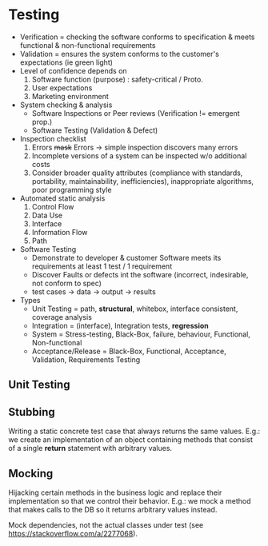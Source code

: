 # Testing

* Verification = checking the software conforms to specification & meets functional & non-functional requirements
* Validation = ensures the system conforms to the customer's expectations (ie green light)
* Level of confidence depends on
  1. Software function (purpose) : safety-critical / Proto.
  2. User expectations
  3. Marketing environment
* System checking & analysis
  * Software Inspections or Peer reviews (Verification != emergent prop.)
  * Software Testing (Validation & Defect)
* Inspection checklist
  1. Errors ~~mask~~ Errors -> simple inspection discovers many errors
  2. Incomplete versions of a system can be inspected w/o additional costs
  3. Consider broader quality attributes (compliance with standards, portability, maintainability, inefficiencies), inappropriate algorithms, poor programming style
* Automated static analysis
  1. Control Flow
  2. Data Use
  3. Interface
  4. Information Flow
  5. Path
* Software Testing
  * Demonstrate to developer & customer Software meets its requirements at least 1 test / 1 requirement
  * Discover Faults or defects int the software (incorrect, indesirable, not conform to spec)
  * test cases -> data -> output -> results
* Types
  * Unit Testing = path, **structural**, whitebox, interface consistent, coverage analysis
  * Integration = (interface), Integration tests, **regression**
  * System = Stress-testing, Black-Box, failure, behaviour, Functional, Non-functional
  * Acceptance/Release = Black-Box, Functional, Acceptance, Validation, Requirements Testing

## Unit Testing

## Stubbing

Writing a static concrete test case that always returns the same values.
E.g.: we create an implementation of an object containing methods that consist of a single **return** statement with arbitrary values.

## Mocking

Hijacking certain methods in the business logic and replace their implementation so that we control their behavior.
E.g.: we mock a method that makes calls to the DB so it returns arbitrary values instead.

Mock dependencies, not the actual classes under test (see <https://stackoverflow.com/a/2277068>).
